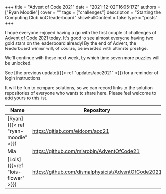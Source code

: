 +++
title = "Advent of Code 2021"
date = "2021-12-02T16:05:17Z"
authors = ["Ryan Moodie"]
cover = ""
tags = ["challenges"]
description = "Starting the Computing Club AoC leaderboard"
showFullContent = false
type = "posts"
+++

I hope everyone enjoyed having a go with the first couple of challenges of [Advent of Code 2021](https://adventofcode.com/2021) today.
It's good to see almost everyone having two gold stars on the leaderboard already!
By the end of Advent, the leaderboard winner will, of course, be awarded with ultimate prestige.

We'll continue with these next week, by which time seven more puzzles will be unlocked.

See [the previous update]({{< ref "updates/aoc2021" >}}) for a reminder of login instructions.

It will be fun to compare solutions, so we can record links to the solution repositories of everyone who wants to share here.
Please feel welcome to add yours to this list.

Name|Repository|Language(s)
---|---|---
[Ryan]({{< ref "ryan-moodie" >}})|https://gitlab.com/eidoom/aoc21|Common Lisp
Mia|https://github.com/miarobin/AdventOfCode21|Python
[Lois]({{<ref "lois-flower" >}})|https://github.com/dismalphysicist/AdventOfCode2021|Python
